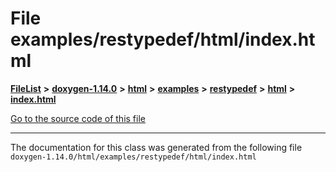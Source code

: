 

# File examples/restypedef/html/index.html



[**FileList**](files.md) **>** [**doxygen-1.14.0**](dir_9d5bad020669189c90cda983471be5d0.md) **>** [**html**](dir_05d1fd8a7cdd04f638f8b23196de02e2.md) **>** [**examples**](dir_aa52e73a32d193037813a53dcfe817b6.md) **>** [**restypedef**](dir_fcfab5f546f51b8558772ebb3ba5c4ab.md) **>** [**html**](dir_4dc5ad60ca86fdd890aadb7f7be5048a.md) **>** [**index.html**](examples_2restypedef_2html_2index_8html.md)

[Go to the source code of this file](examples_2restypedef_2html_2index_8html_source.md)





































































------------------------------
The documentation for this class was generated from the following file `doxygen-1.14.0/html/examples/restypedef/html/index.html`

